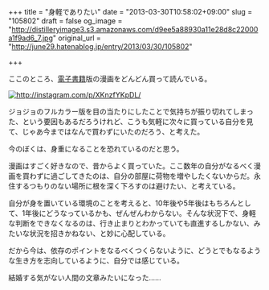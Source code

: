 +++
title = "身軽でありたい"
date = "2013-03-30T10:58:02+09:00"
slug = "105802"
draft = false
og_image = "http://distilleryimage3.s3.amazonaws.com/d9ee5a88930a11e28d8c22000a1f9ad6_7.jpg"
original_url = "http://june29.hatenablog.jp/entry/2013/03/30/105802"

+++

<p>ここのところ、<a class="keyword" href="http://d.hatena.ne.jp/keyword/%C5%C5%BB%D2%BD%F1%C0%D2">電子書籍</a>版の漫画をどんどん買って読んでいる。</p>
<p><a href="http://instagram.com/p/XKnzfYKpDL/" class="http-image" target="_blank"><img src="http://distilleryimage3.s3.amazonaws.com/d9ee5a88930a11e28d8c22000a1f9ad6_7.jpg" class="http-image" alt="http://instagram.com/p/XKnzfYKpDL/"></a></p>
<p>ジョジョのフルカラー版を目の当たりにしたことで気持ちが振り切れてしまった、という要因もあるだろうけれど、こうも気軽に次々に買っている自分を見て、じゃあ今まではなんで買わずにいたのだろう、と考えた。</p>
<p>今のぼくは、身重になることを恐れているのだと思う。</p>
<p>漫画はすごく好きなので、昔からよく買っていた。ここ数年の自分がなるべく漫画を買わずに過ごしてきたのは、自分の部屋に荷物を増やしたくないからだ。永住するつもりのない場所に根を深く下ろすのは避けたい、と考えている。</p>
<p>自分が身を置いている環境のことを考えると、10年後や5年後はもちろんとして、1年後にどうなっているかも、ぜんぜんわからない。そんな状況下で、身軽な判断をできなくなるのは、行き止まりとわかっていても直進するしかない、みたいな状況を招きかねない、と妙に心配している。</p>
<p>だから今は、依存のポイントをなるべくつくらないように、どうとでもなるような生き方を志向しているように、自分では感じている。</p>
<p>結婚する気がない人間の文章みたいになった……</p>
